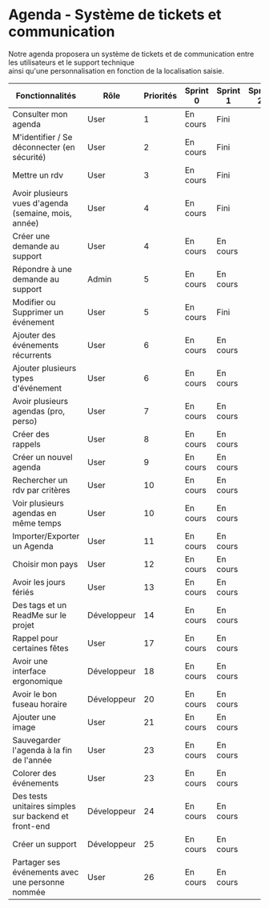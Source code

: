 # Agenda - Système de tickets et communication

Notre agenda proposera un système de tickets et de communication entre les utilisateurs et le support technique  
ainsi qu'une personnalisation en fonction de la localisation saisie.

| Fonctionnalités                               | Rôle        | Priorités | Sprint 0  | Sprint 1  | Sprint 2 | Sprint 3 |
|----------------------------------------------|-------------|-----------|-----------|-----------|----------|----------|
| Consulter mon agenda                          | User        | 1         | En cours  | Fini      |          |          |
| M'identifier / Se déconnecter (en sécurité) | User        | 2         | En cours  | Fini      |          |          |
| Mettre un rdv                                | User        | 3         | En cours  | Fini      |          |          |
| Avoir plusieurs vues d'agenda (semaine, mois, année) | User  | 4         | En cours  | Fini      |          |          |
| Créer une demande au support                  | User        | 4         | En cours  | En cours  |          |          |
| Répondre à une demande au support             | Admin       | 5         | En cours  | En cours  |          |          |
| Modifier ou Supprimer un événement             | User        | 5         | En cours  | Fini      |          |          |
| Ajouter des événements récurrents              | User        | 6         | En cours  | En cours  |          |          |
| Ajouter plusieurs types d'événement             | User        | 6         | En cours  | En cours  |          |          |
| Avoir plusieurs agendas (pro, perso)            | User        | 7         | En cours  | En cours  |          |          |
| Créer des rappels                            | User        | 8         | En cours  | En cours  |          |          |
| Créer un nouvel agenda                       | User        | 9         | En cours  | En cours  |          |          |
| Rechercher un rdv par critères                | User        | 10        | En cours  | En cours  |          |          |
| Voir plusieurs agendas en même temps           | User        | 10        | En cours  | En cours  |          |          |
| Importer/Exporter un Agenda                   | User        | 11        | En cours  | En cours  |          |          |
| Choisir mon pays                            | User        | 12        | En cours  | En cours  |          |          |
| Avoir les jours fériés                        | User        | 13        | En cours  | En cours  |          |          |
| Des tags et un ReadMe sur le projet             | Développeur | 14        | En cours  | En cours  |          |          |
| Rappel pour certaines fêtes                   | User        | 17        | En cours  | En cours  |          |          |
| Avoir une interface ergonomique                 | Développeur | 18        | En cours  | En cours  |          |          |
| Avoir le bon fuseau horaire                   | Développeur | 20        | En cours  | En cours  |          |          |
| Ajouter une image                            | User        | 21        | En cours  | En cours  |          |          |
| Sauvegarder l'agenda à la fin de l'année      | User        | 23        | En cours  | En cours  |          |          |
| Colorer des événements                        | User        | 23        | En cours  | En cours  |          |          |
| Des tests unitaires simples sur backend et front-end | Développeur | 24   | En cours  | En cours  |          |          |
| Créer un support                             | Développeur | 25        | En cours  | En cours  |          |          |
| Partager ses événements avec une personne nommée | User    | 26        | En cours  | En cours  |          |          |
